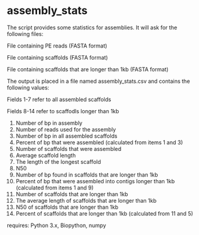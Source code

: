 # assembly_stats
The script provides some statistics for assemblies. It will ask for the following files:

File containing PE reads (FASTA format)

File containing scaffolds  (FASTA format)

File containing scaffolds that are longer than 1kb (FASTA format)

The output is placed in a file named assembly_stats.csv and contains the following values:

Fields 1-7 refer to all assembled scaffolds

Fields 8-14 refer to scaffodls longer than 1kb

1. Number of bp in assembly
2. Number of reads used for the assembly
3. Number of bp in all assembled scaffolds
4. Percent of bp that were assembled (calculated from items 1 and 3)
5. Number of scaffolds that were assembled
6. Average scaffold length
7. The length of the longest scaffold
8. N50
9. Number of bp found in scaffolds that are longer than 1kb
10. Percent of bp that were assembled into contigs longer than 1kb (calculated from items 1 and 9)
11. Number of scaffolds that are longer than 1kb
12. The average length of scaffolds that are longer than 1kb
13. N50 of scaffolds that are longer than 1kb
14. Percent of scaffolds that are longer than 1kb (calculated from 11 and 5)


requires:
Python 3.x, Biopython, numpy 
